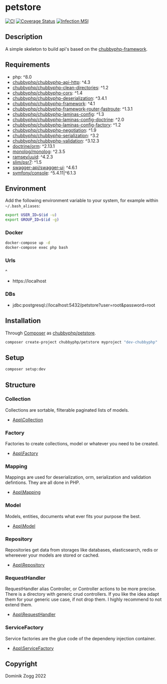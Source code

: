 # petstore

[![CI](https://github.com/chubbyphp/petstore/workflows/CI/badge.svg?branch=chubbyphp)](https://github.com/chubbyphp/petstore/actions?query=workflow%3ACI)
[![Coverage Status](https://coveralls.io/repos/github/chubbyphp/petstore/badge.svg?branch=chubbyphp)](https://coveralls.io/github/chubbyphp/petstore?branch=chubbyphp)
[![Infection MSI](https://badge.stryker-mutator.io/github.com/chubbyphp/petstore/chubbyphp)](https://dashboard.stryker-mutator.io/reports/github.com/chubbyphp/petstore/chubbyphp)

## Description

A simple skeleton to build api's based on the [chubbyphp-framework][1].

## Requirements

 * php: ^8.0
 * [chubbyphp/chubbyphp-api-http][2]: ^4.3
 * [chubbyphp/chubbyphp-clean-directories][3]: ^1.2
 * [chubbyphp/chubbyphp-cors][4]: ^1.4
 * [chubbyphp/chubbyphp-deserialization][5]: ^3.4.1
 * [chubbyphp/chubbyphp-framework][6]: ^4.1
 * [chubbyphp/chubbyphp-framework-router-fastroute][7]: ^1.3.1
 * [chubbyphp/chubbyphp-laminas-config][8]: ^1.3
 * [chubbyphp/chubbyphp-laminas-config-doctrine][9]: ^2.0
 * [chubbyphp/chubbyphp-laminas-config-factory][10]: ^1.2
 * [chubbyphp/chubbyphp-negotiation][11]: ^1.9
 * [chubbyphp/chubbyphp-serialization][12]: ^3.2
 * [chubbyphp/chubbyphp-validation][13]: ^3.12.3
 * [doctrine/orm][14]: ^2.13.1
 * [monolog/monolog][15]: ^2.3.5
 * [ramsey/uuid][16]: ^4.2.3
 * [slim/psr7][17]: ^1.5
 * [swagger-api/swagger-ui][18]: ^4.6.1
 * [symfony/console][19]: ^5.4.11|^6.1.3

## Environment

Add the following environment variable to your system, for example within `~/.bash_aliases`:

```sh
export USER_ID=$(id -u)
export GROUP_ID=$(id -g)
```

### Docker

```sh
docker-compose up -d
docker-compose exec php bash
```

### Urls
^
* https://localhost

### DBs

 * jdbc:postgresql://localhost:5432/petstore?user=root&password=root

## Installation

Through [Composer](http://getcomposer.org) as [chubbyphp/petstore][40].

```bash
composer create-project chubbyphp/petstore myproject "dev-chubbyphp"
```

## Setup

```sh
composer setup:dev
```

## Structure

### Collection

Collections are sortable, filterable paginated lists of models.

 * [App\Collection][60]

### Factory

Factories to create collections, model or whatever you need to be created.

 * [App\Factory][70]

### Mapping

Mappings are used for deserialization, orm, serialization and validation defintions. They are all done in PHP.

 * [App\Mapping][80]

### Model

Models, entities, documents what ever fits your purpose the best.

 * [App\Model][90]

### Repository

Repositories get data from storages like databases, elasticsearch, redis or whereever your models are stored or cached.

 * [App\Repository][100]

### RequestHandler

RequestHandler alias Controller, or Controller actions to be more precise.
There is a directory with generic crud controllers. If you like the idea adapt them for your generic use case, if not drop them.
I highly recommend to not extend them.

 * [App\RequestHandler][110]

### ServiceFactory

Service factories are the glue code of the dependeny injection container.

 * [App\ServiceFactory][120]

## Copyright

Dominik Zogg 2022

[1]: https://github.com/chubbyphp/chubbyphp-framework

[2]: https://packagist.org/packages/chubbyphp/chubbyphp-api-http
[3]: https://packagist.org/packages/chubbyphp/chubbyphp-clean-directories
[4]: https://packagist.org/packages/chubbyphp/chubbyphp-cors
[5]: https://packagist.org/packages/chubbyphp/chubbyphp-deserialization
[6]: https://packagist.org/packages/chubbyphp/chubbyphp-framework
[7]: https://packagist.org/packages/chubbyphp/chubbyphp-framework-router-fastroute
[8]: https://packagist.org/packages/chubbyphp/chubbyphp-laminas-config
[9]: https://packagist.org/packages/chubbyphp/chubbyphp-laminas-config-doctrine
[10]: https://packagist.org/packages/chubbyphp/chubbyphp-laminas-config-factory
[11]: https://packagist.org/packages/chubbyphp/chubbyphp-negotiation
[12]: https://packagist.org/packages/chubbyphp/chubbyphp-serialization
[13]: https://packagist.org/packages/chubbyphp/chubbyphp-validation
[14]: https://packagist.org/packages/doctrine/orm
[15]: https://packagist.org/packages/monolog/monolog
[16]: https://packagist.org/packages/ramsey/uuid
[17]: https://packagist.org/packages/slim/psr7
[18]: https://packagist.org/packages/swagger-api/swagger-ui
[19]: https://packagist.org/packages/symfony/console

[40]: https://packagist.org/packages/chubbyphp/petstore

[60]: src/Collection

[70]: src/Factory

[80]: src/Mapping

[90]: src/Model

[100]: src/Repository

[110]: src/RequestHandler

[120]: src/ServiceFactory
